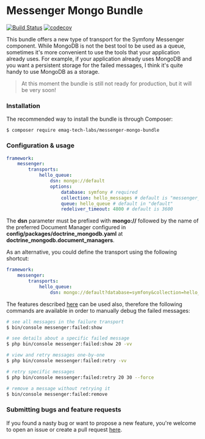 # Messenger Mongo Bundle
[![Build Status](https://travis-ci.org/eMAGTechLabs/messenger-mongo-bundle.svg?branch=master)](https://travis-ci.org/eMAGTechLabs/messenger-mongo-bundle)
[![codecov](https://codecov.io/gh/eMAGTechLabs/messenger-mongo-bundle/branch/master/graph/badge.svg)](https://codecov.io/gh/eMAGTechLabs/messenger-mongo-bundle)
    
This bundle offers a new type of transport for the Symfony Messenger component. While MongoDB is not the best tool to be used as a queue, sometimes it's more convenient to use the tools that your application already uses. For example, if your application already uses MongoDB and you want a persistent storage for the failed messages, I think it's quite handy to use MongoDB as a storage.  

> At this moment the bundle is still not ready for production, but it will be very soon!

### Installation
The recommended way to install the bundle is through Composer:  
```
$ composer require emag-tech-labs/messenger-mongo-bundle
```
### Configuration & usage
```yaml
framework:
    messenger:
        transports:
            hello_queue:
                dsn: mongo://default
                options:
                    database: symfony # required
                    collection: hello_messages # default is "messenger_queue"
                    queue: hello_queue # default in "default"
                    redeliver_timeout: 4800 # default is 3600
```
The **dsn** parameter must be prefixed with **mongo://** followed by the name of the preferred Document Manager configured in **config/packages/doctrine_mongodb.yaml** at **doctrine_mongodb.document_managers**.  
          
As an alternative, you could define the transport using the following shortcut:
```yaml
framework:
    messenger:
        transports:
            hello_queue:
                dsn: mongo://default?database=symfony&collection=hello_messages&queue=hello_queue&redeliver_timeout=4800
```
The features described [here](https://symfony.com/doc/current/messenger.html#saving-retrying-failed-messages) can be used also, therefore the following commands are available in order to manually debug the failed messages:
```bash
# see all messages in the failure transport
$ bin/console messenger:failed:show

# see details about a specific failed message
$ php bin/console messenger:failed:show 20 -vv

# view and retry messages one-by-one
$ php bin/console messenger:failed:retry -vv

# retry specific messages
$ php bin/console messenger:failed:retry 20 30 --force

# remove a message without retrying it
$ bin/console messenger:failed:remove
``` 

### Submitting bugs and feature requests
If you found a nasty bug or want to propose a new feature, you're welcome to open an issue or create a pull request [here](https://github.com/eMAGTechLabs/messenger-mongo-bundle/issues). 

